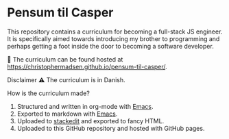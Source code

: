 # Pensum til Casper

This repository contains a curriculum for becoming a full-stack JS engineer. It is specifically aimed towards introducing my brother to programming and perhaps getting a foot inside the door to becoming a software developer.

:book: The curriculum can be found hosted at https://christophermadsen.github.io/pensum-til-casper/.

Disclaimer :warning: The curriculum is in Danish.

How is the curriculum made?
1. Structured and written in org-mode with [Emacs](https://www.gnu.org/software/emacs/).
2. Exported to markdown with [Emacs](https://www.gnu.org/software/emacs/).
3. Uploaded to [stackedit](https://stackedit.io/) and exported to fancy HTML.
4. Uploaded to this GitHub repository and hosted with GitHub pages.

